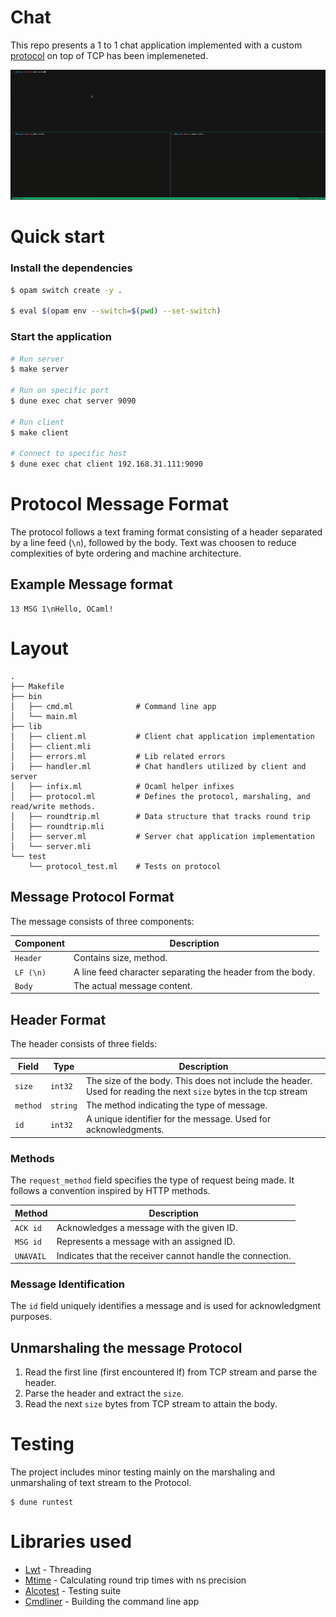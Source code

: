 # Chat
This repo presents a 1 to 1 chat application implemented with a custom [protocol](#protocol) on top of TCP has been implemeneted. 

<img src="doc/output.gif" />

# Quick start

### Install the dependencies
```bash
$ opam switch create -y .

$ eval $(opam env --switch=$(pwd) --set-switch)
```

### Start the application

```bash
# Run server
$ make server

# Run on specific port
$ dune exec chat server 9090

# Run client
$ make client

# Connect to specific host
$ dune exec chat client 192.168.31.111:9090
```

# Protocol Message Format

The protocol follows a text framing format consisting of a header separated by a line feed (`\n`), followed by the body. Text was choosen to reduce complexities of byte ordering and machine architecture.

## Example Message format
```text
13 MSG 1\nHello, OCaml!
```

# Layout
```
.
├── Makefile
├── bin
│   ├── cmd.ml              # Command line app
│   └── main.ml
├── lib
│   ├── client.ml           # Client chat application implementation
│   ├── client.mli 
│   ├── errors.ml           # Lib related errors
│   ├── handler.ml          # Chat handlers utilized by client and server
│   ├── infix.ml            # Ocaml helper infixes
│   ├── protocol.ml         # Defines the protocol, marshaling, and read/write methods.
│   ├── roundtrip.ml        # Data structure that tracks round trip
│   ├── roundtrip.mli 
│   ├── server.ml           # Server chat application implementation
│   └── server.mli  
└── test
    └── protocol_test.ml    # Tests on protocol
```

## Message Protocol Format
The message consists of three components:

| Component | Description |
|-----------|-------------|
| `Header`  | Contains size, method. |
| `LF (\n)` | A line feed character separating the header from the body. |
| `Body`    | The actual message content. |

## Header Format
The header consists of three fields:

| Field           | Type   | Description |
|----------------|--------|-------------|
| `size`         | `int32` | The size of the body. This does not include the header. Used for reading the next `size` bytes in the tcp stream  |
| `method` | `string` | The method indicating the type of message. |
| `id`           | `int32` | A unique identifier for the message. Used for acknowledgments. |

### Methods
The `request_method` field specifies the type of request being made. It follows a convention inspired by HTTP methods.

| Method   | Description |
|----------|-------------|
| `ACK id` | Acknowledges a message with the given ID. |
| `MSG id` | Represents a message with an assigned ID. |
| `UNAVAIL` | Indicates that the receiver cannot handle the connection. |

### Message Identification
The `id` field uniquely identifies a message and is used for acknowledgment purposes. 


## Unmarshaling the message Protocol
1. Read the first line (first encountered lf) from TCP stream and parse the header.
2. Parse the header and extract the `size`.
3. Read the next `size` bytes from TCP stream to attain the body.

# Testing
The project includes minor testing mainly on the marshaling and unmarshaling of text stream to the Protocol.

```
$ dune runtest
```

# Libraries used
- [Lwt](https://github.com/ocsigen/lwt) - Threading
- [Mtime](https://github.com/dbuenzli/mtime) - Calculating round trip times with ns precision
- [Alcotest](https://github.com/mirage/alcotest) - Testing suite
- [Cmdliner](https://github.com/dbuenzli/cmdliner) - Building the command line app